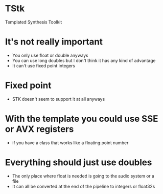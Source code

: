 # TStk
Templated Synthesis Toolkit

# It's not really important
* You only use float or double anyways
* You can use long doubles but I don't think it has any kind of advantage
* It can't use fixed point integers 

# Fixed point
* STK doesn't seem to support it at all anyways

# With the template you could use SSE or AVX registers
* if you have a class that works like a floating point number

# Everything should just use doubles
* The only place where float is needed is going to the audio system or a file
* It can all be converted at the end of the pipeline to integers or float32s
